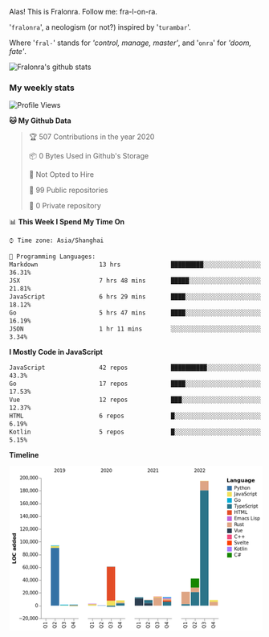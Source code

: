 Alas! This is Fralonra. Follow me: fra-l-on-ra.

'`fralonra`', a neologism (or not?) inspired by '`turambar`'.

Where '`fral-`' stands for *'control, manage, master'*, and '`onra`' for *'doom, fate'*.

![Fralonra's github stats](https://github-readme-stats.vercel.app/api?username=fralonra)

### My weekly stats

<!--START_SECTION:waka-->
![Profile Views](http://img.shields.io/badge/Profile%20Views-2-blue)

**🐱 My Github Data** 

> 🏆 507 Contributions in the year 2020
 > 
> 📦 0 Bytes Used in Github's Storage 
 > 
> 🚫 Not Opted to Hire
 > 
> 📜 99 Public repositories
 > 
> 🔑 0 Private repository 
 > 
📊 **This Week I Spend My Time On** 

```text
⌚︎ Time zone: Asia/Shanghai

💬 Programming Languages: 
Markdown                 13 hrs              █████████░░░░░░░░░░░░░░░░   36.31% 
JSX                      7 hrs 48 mins       █████░░░░░░░░░░░░░░░░░░░░   21.81% 
JavaScript               6 hrs 29 mins       ████░░░░░░░░░░░░░░░░░░░░░   18.12% 
Go                       5 hrs 47 mins       ████░░░░░░░░░░░░░░░░░░░░░   16.19% 
JSON                     1 hr 11 mins        ░░░░░░░░░░░░░░░░░░░░░░░░░   3.34%

```

**I Mostly Code in JavaScript** 

```text
JavaScript               42 repos            ██████████░░░░░░░░░░░░░░░   43.3% 
Go                       17 repos            ████░░░░░░░░░░░░░░░░░░░░░   17.53% 
Vue                      12 repos            ███░░░░░░░░░░░░░░░░░░░░░░   12.37% 
HTML                     6 repos             █░░░░░░░░░░░░░░░░░░░░░░░░   6.19% 
Kotlin                   5 repos             █░░░░░░░░░░░░░░░░░░░░░░░░   5.15%

```


**Timeline**

![Chart not found](https://github.com/fralonra/fralonra/blob/master/charts/bar_graph.png) 


<!--END_SECTION:waka-->